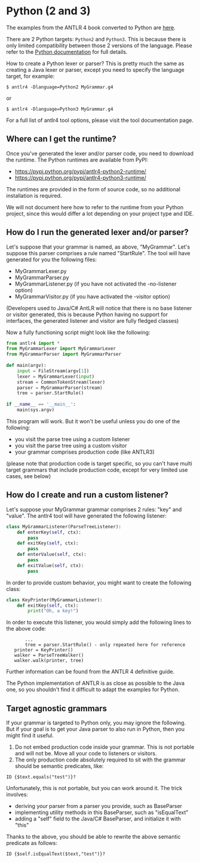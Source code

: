# Python (2 and 3)

The examples from the ANTLR 4 book converted to Python are [here](https://github.com/jszheng/py3antlr4book).

There are 2 Python targets: `Python2` and `Python3`. This is because there is only limited compatibility between those 2 versions of the language. Please refer to the [Python documentation](https://wiki.python.org/moin/Python2orPython3) for full details.

How to create a Python lexer or parser?
This is pretty much the same as creating a Java lexer or parser, except you need to specify the language target, for example:

```
$ antlr4 -Dlanguage=Python2 MyGrammar.g4
```

or

```
$ antlr4 -Dlanguage=Python3 MyGrammar.g4
```

For a full list of antlr4 tool options, please visit the tool documentation page.

## Where can I get the runtime?

Once you've generated the lexer and/or parser code, you need to download the runtime. The Python runtimes are available from PyPI:

* https://pypi.python.org/pypi/antlr4-python2-runtime/
* https://pypi.python.org/pypi/antlr4-python3-runtime/

The runtimes are provided in the form of source code, so no additional installation is required.

We will not document here how to refer to the runtime from your Python project, since this would differ a lot depending on your project type and IDE. 

## How do I run the generated lexer and/or parser?

Let's suppose that your grammar is named, as above, "MyGrammar". Let's suppose this parser comprises a rule named "StartRule". The tool will have generated for you the following files:

* MyGrammarLexer.py
* MyGrammarParser.py
* MyGrammarListener.py (if you have not activated the -no-listener option)
* MyGrammarVisitor.py (if you have activated the -visitor option)

(Developers used to Java/C# AntLR will notice that there is no base listener or visitor generated, this is because Python having no support for interfaces, the generated listener and visitor are fully fledged classes)

Now a fully functioning script might look like the following:
 
```python
from antlr4 import *
from MyGrammarLexer import MyGrammarLexer
from MyGrammarParser import MyGrammarParser
 
def main(argv):
    input = FileStream(argv[1])
    lexer = MyGrammarLexer(input)
    stream = CommonTokenStream(lexer)
    parser = MyGrammarParser(stream)
    tree = parser.StartRule()
 
if __name__ == '__main__':
    main(sys.argv)
```

This program will work. But it won't be useful unless you do one of the following:

* you visit the parse tree using a custom listener
* you visit the parse tree using a custom visitor
* your grammar comprises production code (like ANTLR3)

(please note that production code is target specific, so you can't have multi target grammars that include production code, except for very limited use cases, see below)
 
## How do I create and run a custom listener?

Let's suppose your MyGrammar grammar comprises 2 rules: "key" and "value". The antlr4 tool will have generated the following listener: 

```python
class MyGrammarListener(ParseTreeListener):
    def enterKey(self, ctx):
        pass
    def exitKey(self, ctx):
        pass
    def enterValue(self, ctx):
        pass
    def exitValue(self, ctx):
        pass
```
 
In order to provide custom behavior, you might want to create the following class:
  
```python
class KeyPrinter(MyGrammarListener):     
    def exitKey(self, ctx):         
        print("Oh, a key!") 
```
 
In order to execute this listener, you would simply add the following lines to the above code:
 
```
       ...
       tree = parser.StartRule() - only repeated here for reference
   printer = KeyPrinter()
   walker = ParseTreeWalker()
   walker.walk(printer, tree)
```
 
Further information can be found from the ANTLR 4 definitive guide.

The Python implementation of ANTLR is as close as possible to the Java one, so you shouldn't find it difficult to adapt the examples for Python.

## Target agnostic grammars

If your grammar is targeted to Python only, you may ignore the following. But if your goal is to get your Java parser to also run in Python, then you might find it useful.

1. Do not embed production code inside your grammar. This is not portable and will not be. Move all your code to listeners or visitors.
1. The only production code absolutely required to sit with the grammar should be semantic predicates, like:
```
ID {$text.equals("test")}?
```

Unfortunately, this is not portable, but you can work around it. The trick involves:

* deriving your parser from a parser you provide, such as BaseParser
* implementing utility methods in this BaseParser, such as "isEqualText"
* adding a "self" field to the Java/C# BaseParser, and initialize it with "this"

Thanks to the above, you should be able to rewrite the above semantic predicate as follows:

```
ID {$self.isEqualText($text,"test")}?
```
